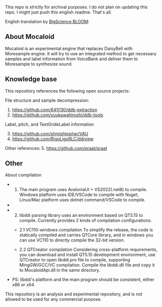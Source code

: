 This repo is strictly for archival purposes. I do not plan on updating this repo. I might just push this english readme. That's all.

English translation by [BigScience BLOOM](https://huggingface.co/bigscience/bloom):
## About Mocaloid

Mocaloid is an experimental engine that replaces DaisyBell with Moresample engine. It will try to use an integrated method to get necessary samples and label information from VoiceBank and deliver them to Moresample to synthesize sound.

## Knowledge base

This repository references the following open source projects:

File structure and sample decompression:

1. https://github.com/641i130/ddb-extraction
2. https://github.com/yuukawahiroshi/ddb-tools

Label, pitch, and TextGrideLabel information

3. https://github.com/shmishtopher/VAU
4. https://github.com/RigoLigoRLC/ddiview

Other references:
5. https://github.com/praat/praat

## Other
About compilation

- 1. The main program uses AvaloniaUI + VS2022(.net8) to compile. Windows platform uses IDE/VSCode to compile with Nuget, Linux/Mac platform uses dotnet command/VSCode to compile.
- 
- 2. libddi parsing library uses an environment based on QT5.15 to compile. Currently provides 2 kinds of compilation configurations:
  - 2.1 VC110-windows compilation
         To simplify the release, the code is statically compiled and carries QTCore library, and in windows you can use VC110 to directly compile the 32-bit version.

  - 2.2 QTCreator compilation
         Considering cross-platform requirements, you can download and install QT5.15 development environment, use QTCreator to open libddi.pro file to compile, supporting MingGW/GCC/VC compilation. Compile the libddi.dll file and copy it to MocaloidApi.dll in the same directory.

- PS: libddi's platform and the main program should be consistent, either x86 or x64.

This repository is an analysis and experimental repository, and is not allowed to be used for any commercial purpose.
